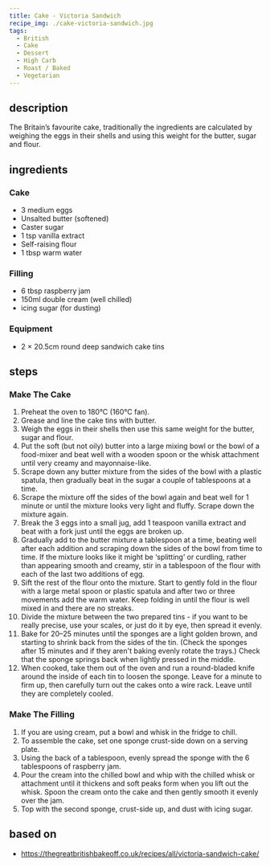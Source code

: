 ```yaml
---
title: Cake - Victoria Sandwich
recipe_img: ./cake-victoria-sandwich.jpg
tags:
  - British
  - Cake
  - Dessert
  - High Carb
  - Roast / Baked
  - Vegetarian
---
```


## description

The Britain’s favourite cake, traditionally the ingredients are calculated by weighing the eggs in their shells and using this weight for the butter, sugar and flour.

## ingredients

### Cake

- 3 medium eggs
- Unsalted butter (softened)
- Caster sugar
- 1 tsp vanilla extract
- Self-raising flour
- 1 tbsp warm water

### Filling

- 6 tbsp raspberry jam
- 150ml double cream (well chilled)
- icing sugar (for dusting)

### Equipment

- 2 × 20.5cm round deep sandwich cake tins

## steps

### Make The Cake

1. Preheat the oven to 180°C (160°C fan).
2. Grease and line the cake tins with butter.
3. Weigh the eggs in their shells then use this same weight for the butter, sugar and flour.
4. Put the soft (but not oily) butter into a large mixing bowl or the bowl of a food-mixer and beat well with a wooden spoon or the whisk attachment until very creamy and mayonnaise-like.
5. Scrape down any butter mixture from the sides of the bowl with a plastic spatula, then gradually beat in the sugar a couple of tablespoons at a time.
6. Scrape the mixture off the sides of the bowl again and beat well for 1 minute or until the mixture looks very light and fluffy. Scrape down the mixture again.
7. Break the 3 eggs into a small jug, add 1 teaspoon vanilla extract and beat with a fork just until the eggs are broken up.
8. Gradually add to the butter mixture a tablespoon at a time, beating well after each addition and scraping down the sides of the bowl from time to time. If the mixture looks like it might be ‘splitting’ or curdling, rather than appearing smooth and creamy, stir in a tablespoon of the flour with each of the last two additions of egg.
9. Sift the rest of the flour onto the mixture. Start to gently fold in the flour with a large metal spoon or plastic spatula and after two or three movements add the warm water. Keep folding in until the flour is well mixed in and there are no streaks.
10. Divide the mixture between the two prepared tins - if you want to be really precise, use your scales, or just do it by eye, then spread it evenly.
11. Bake for 20–25 minutes until the sponges are a light golden brown, and starting to shrink back from the sides of the tin. (Check the sponges after 15 minutes and if they aren't baking evenly rotate the trays.) Check that the sponge springs back when lightly pressed in the middle.
12. When cooked, take them out of the oven and run a round-bladed knife around the inside of each tin to loosen the sponge. Leave for a minute to firm up, then carefully turn out the cakes onto a wire rack. Leave until they are completely cooled.

### Make The Filling

1. If you are using cream, put a bowl and whisk in the fridge to chill.
2. To assemble the cake, set one sponge crust-side down on a serving plate.
3. Using the back of a tablespoon, evenly spread the sponge with the 6 tablespoons of raspberry jam.
4. Pour the cream into the chilled bowl and whip with the chilled whisk or attachment until it thickens and soft peaks form when you lift out the whisk. Spoon the cream onto the cake and then gently smooth it evenly over the jam.
5. Top with the second sponge, crust-side up, and dust with icing sugar.

## based on

- <https://thegreatbritishbakeoff.co.uk/recipes/all/victoria-sandwich-cake/>
